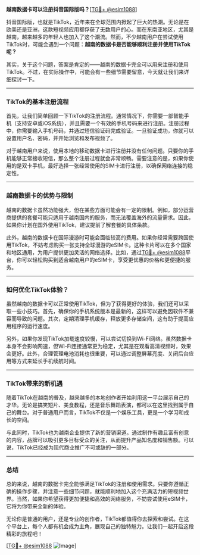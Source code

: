 **越南数据卡可以注册抖音国际版吗？**[[TG💪+ @esim1088](https://t.me/s/esim1088)]

抖音国际版，也就是TikTok，近年来在全球范围内掀起了巨大的热潮。无论是在欧美还是亚洲，这款短视频应用都俘获了无数用户的心。而在东南亚地区，尤其是越南，越来越多的年轻人也加入了这个潮流。然而，不少越南用户在尝试使用TikTok时，可能会遇到一个问题：**越南的数据卡是否能够顺利注册并使用TikTok呢？**

其实，关于这个问题，答案是肯定的——越南的数据卡完全可以用来注册和使用TikTok。不过，在实际操作中，可能会有一些细节需要留意，今天就让我们来详细探讨一下。

---

### TikTok的基本注册流程

首先，让我们简单回顾一下TikTok的注册流程。通常情况下，你需要一部智能手机（支持安卓或iOS系统），并且需要一个有效的手机号码来进行注册。注册过程中，你需要输入手机号码，并通过短信验证码完成验证。一旦验证成功，你就可以设置用户名、密码，并开始浏览和发布视频了。

对于越南用户来说，使用本地的移动数据卡进行注册并没有任何问题。只要你的手机能够正常接收短信，那么整个注册过程就会非常顺畅。需要注意的是，如果你使用的是双卡手机，最好选择一张经常使用的SIM卡进行注册，以确保网络连接的稳定性。

---

### 越南数据卡的优势与限制

越南的数据卡虽然功能强大，但在某些方面可能会有一定的限制。例如，部分运营商提供的套餐可能只适用于越南国内的服务，而无法覆盖海外的流量需求。因此，如果你计划在国外使用TikTok，建议提前了解套餐的具体条款。

此外，越南的数据卡在国际漫游时可能会面临较高的费用。如果你经常需要跨国使用TikTok，不妨考虑购买一张支持全球漫游的eSIM卡。这种卡片可以在多个国家和地区通用，为用户提供更加灵活的网络选择。比如，通过[TG💪+ @esim1088](https://t.me/s/esim1088)平台，你可以轻松购买到适合越南用户的eSIM卡，享受更优惠的价格和更便捷的服务。

---

### 如何优化TikTok体验？

虽然越南的数据卡可以正常使用TikTok，但为了获得更好的体验，我们还可以采取一些小技巧。首先，确保你的手机系统版本是最新的，这样可以避免因软件不兼容而导致的问题。其次，定期清理手机缓存，释放更多存储空间，这有助于提高应用程序的运行速度。

另外，如果你发现TikTok加载速度较慢，可以尝试切换到Wi-Fi网络。虽然数据卡本身不会影响网速，但Wi-Fi连接通常更为稳定，尤其是在观看高清视频时，效果会更好。此外，合理管理电池消耗也很重要，可以通过调整屏幕亮度、关闭后台应用等方式来延长手机续航时间。

---

### TikTok带来的新机遇

随着TikTok在越南的普及，越来越多的本地创作者开始利用这一平台展示自己的才华。无论是搞笑短片、美食教程，还是音乐舞蹈表演，都可以在这里找到属于自己的舞台。对于普通用户而言，TikTok不仅是一个娱乐工具，更是一个学习和成长的空间。

与此同时，TikTok也为越南企业提供了新的营销渠道。通过制作有趣且富有创意的内容，品牌可以吸引更多目标受众的关注，从而提升产品知名度和销售额。可以说，TikTok已经成为现代商业推广不可或缺的一部分。

---

### 总结

总的来说，越南的数据卡完全能够满足TikTok的注册和使用需求。只要你遵循正确的操作步骤，并注意一些细节问题，就能顺利地加入这个充满活力的短视频世界。当然，如果你希望获得更加便捷和高效的网络服务，不妨尝试使用eSIM卡，它将为你带来全新的体验。

无论你是普通的用户，还是专业的创作者，TikTok都值得你去探索和尝试。在这个平台上，每个人都有机会成为主角，展现自己的独特魅力。让我们一起开启这段精彩的旅程吧！

[[TG💪+ @esim1088](https://t.me/s/esim1088) ![Image](https://i.postimg.cc/4NQfJmqS/Snipaste-2025-05-13-00-14-12.png)]